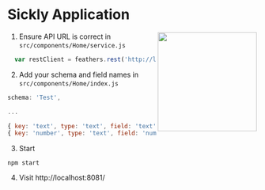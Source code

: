 # Sickly Application 
<img src="https://user-images.githubusercontent.com/29695350/77021437-aa169f00-6954-11ea-9fc4-bc4cf1136b39.png" width="200" height="200" align="right">






1. Ensure API URL is correct in `src/components/Home/service.js`
```js
  var restClient = feathers.rest('http://localhost:8080')
```

2. Add your schema and field names in `src/components/Home/index.js`
```js
schema: 'Test',

...

{ key: 'text', type: 'text', field: 'text', },
{ key: 'number', type: 'text', field: 'number', },
```

3. Start 
```
npm start
```

4. Visit http://localhost:8081/ 
